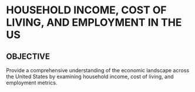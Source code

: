 # HOUSEHOLD INCOME, COST OF LIVING, AND EMPLOYMENT IN THE US

## OBJECTIVE
Provide a comprehensive understanding of the economic landscape across the United States by examining household income, cost of living, and employment metrics.
